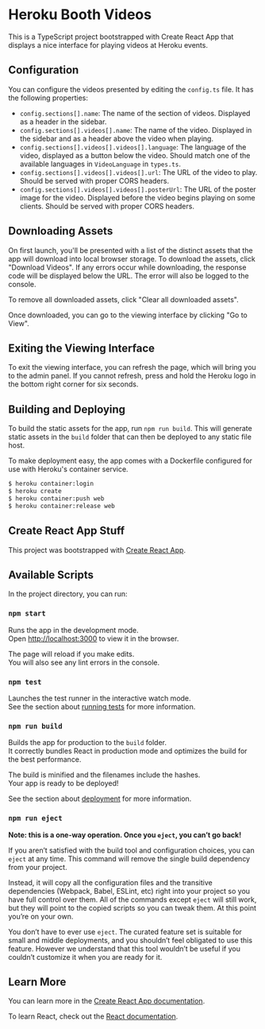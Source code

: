 # Heroku Booth Videos

This is a TypeScript project bootstrapped with Create React App that displays a nice interface for playing videos at Heroku events.

## Configuration

You can configure the videos presented by editing the `config.ts` file. It has the following properties:

- `config.sections[].name`: The name of the section of videos. Displayed as a header in the sidebar.
- `config.sections[].videos[].name`: The name of the video. Displayed in the sidebar and as a header above the video when playing.
- `config.sections[].videos[].videos[].language`: The language of the video, displayed as a button below the video. Should match one of the available languages in `VideoLanguage` in `types.ts`.
- `config.sections[].videos[].videos[].url`: The URL of the video to play. Should be served with proper CORS headers.
- `config.sections[].videos[].videos[].posterUrl`: The URL of the poster image for the video. Displayed before the video begins playing on some clients. Should be served with proper CORS headers.

## Downloading Assets

On first launch, you'll be presented with a list of the distinct assets that the app will download into local browser storage. To download the assets, click "Download Videos". If any errors occur while downloading, the response code will be displayed below the URL. The error will also be logged to the console.

To remove all downloaded assets, click "Clear all downloaded assets".

Once downloaded, you can go to the viewing interface by clicking "Go to View".

## Exiting the Viewing Interface

To exit the viewing interface, you can refresh the page, which will bring you to the admin panel. If you cannot refresh, press and hold the Heroku logo in the bottom right corner for six seconds.

## Building and Deploying

To build the static assets for the app, run `npm run build`. This will generate static assets in the `build` folder that can then be deployed to any static file host.

To make deployment easy, the app comes with a Dockerfile configured for use with Heroku's container service.

```sh
$ heroku container:login
$ heroku create
$ heroku container:push web
$ heroku container:release web
```

## Create React App Stuff

This project was bootstrapped with [Create React App](https://github.com/facebook/create-react-app).

## Available Scripts

In the project directory, you can run:

### `npm start`

Runs the app in the development mode.<br>
Open [http://localhost:3000](http://localhost:3000) to view it in the browser.

The page will reload if you make edits.<br>
You will also see any lint errors in the console.

### `npm test`

Launches the test runner in the interactive watch mode.<br>
See the section about [running tests](https://facebook.github.io/create-react-app/docs/running-tests) for more information.

### `npm run build`

Builds the app for production to the `build` folder.<br>
It correctly bundles React in production mode and optimizes the build for the best performance.

The build is minified and the filenames include the hashes.<br>
Your app is ready to be deployed!

See the section about [deployment](https://facebook.github.io/create-react-app/docs/deployment) for more information.

### `npm run eject`

**Note: this is a one-way operation. Once you `eject`, you can’t go back!**

If you aren’t satisfied with the build tool and configuration choices, you can `eject` at any time. This command will remove the single build dependency from your project.

Instead, it will copy all the configuration files and the transitive dependencies (Webpack, Babel, ESLint, etc) right into your project so you have full control over them. All of the commands except `eject` will still work, but they will point to the copied scripts so you can tweak them. At this point you’re on your own.

You don’t have to ever use `eject`. The curated feature set is suitable for small and middle deployments, and you shouldn’t feel obligated to use this feature. However we understand that this tool wouldn’t be useful if you couldn’t customize it when you are ready for it.

## Learn More

You can learn more in the [Create React App documentation](https://facebook.github.io/create-react-app/docs/getting-started).

To learn React, check out the [React documentation](https://reactjs.org/).
